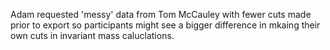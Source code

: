 Adam requested 'messy' data from Tom McCauley with fewer cuts made prior to export so participants might see a bigger difference in mkaing their own cuts in invariant mass caluclations.
